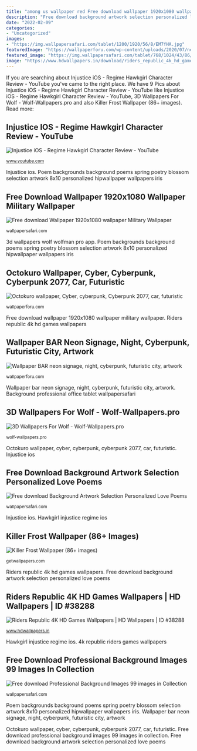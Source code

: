 ```yaml
---
title: "among us wallpaper red Free download wallpaper 1920x1080 wallpaper military wallpaper"
description: "Free download background artwork selection personalized love poems"
date: "2022-02-09"
categories:
- "Uncategorized"
images:
- "https://img.wallpapersafari.com/tablet/1200/1920/56/8/EM7fHA.jpg"
featuredImage: "https://wallpaperforu.com/wp-content/uploads/2020/07/neon-wallpaper-200702141100421440x2560.jpg"
featured_image: "https://img.wallpapersafari.com/tablet/768/1024/43/86/Vnrv4Q.jpg"
image: "https://www.hdwallpapers.in/download/riders_republic_4k_hd_games-1366x768.jpg"
---
```


If you are searching about Injustice iOS - Regime Hawkgirl Character Review - YouTube you've came to the right place. We have 9 Pics about Injustice iOS - Regime Hawkgirl Character Review - YouTube like Injustice iOS - Regime Hawkgirl Character Review - YouTube, 3D Wallpapers For Wolf - Wolf-Wallpapers.pro and also Killer Frost Wallpaper (86+ images). Read more:

## Injustice IOS - Regime Hawkgirl Character Review - YouTube

![Injustice iOS - Regime Hawkgirl Character Review - YouTube](http://i.ytimg.com/vi/BdnvDXiNgzs/maxresdefault.jpg "Killer frost wallpaper (86+ images)")

<small>www.youtube.com</small>

Injustice ios. Poem backgrounds background poems spring poetry blossom selection artwork 8x10 personalized hipwallpaper wallpapers iris

## Free Download Wallpaper 1920x1080 Wallpaper Military Wallpaper

![Free download Wallpaper 1920x1080 wallpaper Military Wallpaper](https://img.wallpapersafari.com/tablet/768/1024/43/86/Vnrv4Q.jpg "3d wallpapers wolf wolfman pro app")

<small>wallpapersafari.com</small>

3d wallpapers wolf wolfman pro app. Poem backgrounds background poems spring poetry blossom selection artwork 8x10 personalized hipwallpaper wallpapers iris

## Octokuro Wallpaper, Cyber, Cyberpunk, Cyberpunk 2077, Car, Futuristic

![Octokuro wallpaper, Cyber, cyberpunk, Cyberpunk 2077, car, futuristic](https://wallpaperforu.com/wp-content/uploads/2021/01/cyberpunk-wallpaper-210105001640411920x1080.jpg "3d wallpapers for wolf")

<small>wallpaperforu.com</small>

Free download wallpaper 1920x1080 wallpaper military wallpaper. Riders republic 4k hd games wallpapers

## Wallpaper BAR Neon Signage, Night, Cyberpunk, Futuristic City, Artwork

![Wallpaper BAR neon signage, night, cyberpunk, futuristic city, artwork](https://wallpaperforu.com/wp-content/uploads/2020/07/neon-wallpaper-200702141100421440x2560.jpg "Injustice ios")

<small>wallpaperforu.com</small>

Wallpaper bar neon signage, night, cyberpunk, futuristic city, artwork. Background professional office tablet wallpapersafari

## 3D Wallpapers For Wolf - Wolf-Wallpapers.pro

![3D Wallpapers For Wolf - Wolf-Wallpapers.pro](https://wolf-wallpapers.pro/images/3d-wolf-wallpapers-wallpapersafari-10-wolf-wallpapers.pro.jpg "Killer frost wallpaper (86+ images)")

<small>wolf-wallpapers.pro</small>

Octokuro wallpaper, cyber, cyberpunk, cyberpunk 2077, car, futuristic. Injustice ios

## Free Download Background Artwork Selection Personalized Love Poems

![Free download Background Artwork Selection Personalized Love Poems](https://img.wallpapersafari.com/tablet/1536/2048/92/21/PtNCfA.jpg "Octokuro wallpaper, cyber, cyberpunk, cyberpunk 2077, car, futuristic")

<small>wallpapersafari.com</small>

Injustice ios. Hawkgirl injustice regime ios

## Killer Frost Wallpaper (86+ Images)

![Killer Frost Wallpaper (86+ images)](https://getwallpapers.com/wallpaper/full/a/a/e/1342130-top-killer-frost-wallpaper-1920x1080.jpg "Injustice ios")

<small>getwallpapers.com</small>

Riders republic 4k hd games wallpapers. Free download background artwork selection personalized love poems

## Riders Republic 4K HD Games Wallpapers | HD Wallpapers | ID #38288

![Riders Republic 4K HD Games Wallpapers | HD Wallpapers | ID #38288](https://www.hdwallpapers.in/download/riders_republic_4k_hd_games-1366x768.jpg "4k republic riders games wallpapers")

<small>www.hdwallpapers.in</small>

Hawkgirl injustice regime ios. 4k republic riders games wallpapers

## Free Download Professional Background Images 99 Images In Collection

![Free download Professional Background Images 99 images in Collection](https://img.wallpapersafari.com/tablet/1200/1920/56/8/EM7fHA.jpg "Hawkgirl injustice regime ios")

<small>wallpapersafari.com</small>

Poem backgrounds background poems spring poetry blossom selection artwork 8x10 personalized hipwallpaper wallpapers iris. Wallpaper bar neon signage, night, cyberpunk, futuristic city, artwork

Octokuro wallpaper, cyber, cyberpunk, cyberpunk 2077, car, futuristic. Free download professional background images 99 images in collection. Free download background artwork selection personalized love poems
